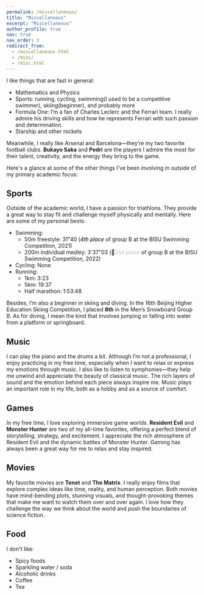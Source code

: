 ```yaml
---
permalink: /miscellaneous/
title: "Miscellaneous"
excerpt: "Miscellaneous"
author_profile: true
nav: true
nav_order: 3
redirect_from: 
  - /miscellaneous.html
  - /misc/
  - /misc.html
---
```


I like things that are fast in general: 
- Mathematics and Physics
- Sports: running, cycling, swimming(I used to be a competitive swimmer), skiing(beginner), and probably more
- Formula One: I’m a fan of Charles Leclerc and the Ferrari team. I really admire his driving skills and how he represents Ferrari with such passion and determination.
- Starship and other rockets

Meanwhile, I really like Arsenal and Barcelona—they’re my two favorite football clubs. **Bukayo Saka** and **Pedri** are the players I admire the most for their talent, creativity, and the energy they bring to the game.

Here's a glance at some of the other things I've been involving in outside of my primary academic focus:

## Sports

Outside of the academic world, I have a passion for triathlons. They provide a great way to stay fit and challenge myself physically and mentally. Here are some of my personal bests:
- Swimming:  
  - 50m freestyle: 31"40 (<span style="color:black">*4th place*</span> of group B at the BISU Swimming Competition, 2021)
  - 200m individual medley: 3'37"03 (&#129352;<span style="color:silver">*2nd place*</span> of group B at the BISU Swimming Competition, 2022)
- Cycling: None
- Running:
  - 1km: 3:23
  - 5km: 19:37
  - Half marathon: 1:53:48

Besides, I’m also a beginner in skiing and diving. In the 16th Beijing Higher Education Skiing Competition, I placed **8th** in the Men’s Snowboard Group B. As for diving, I mean the kind that involves jumping or falling into water from a platform or springboard.

## Music
I can play the piano and the drums a bit. Although I’m not a professional, I enjoy practicing in my free time, especially when I want to relax or express my emotions through music. I also like to listen to symphonies—they help me unwind and appreciate the beauty of classical music. The rich layers of sound and the emotion behind each piece always inspire me. Music plays an important role in my life, both as a hobby and as a source of comfort.

## Games
In my free time, I love exploring immersive game worlds. **Resident Evil** and **Monster Hunter** are two of my all-time favorites, offering a perfect blend of storytelling, strategy, and excitement. I appreciate the rich atmosphere of Resident Evil and the dynamic battles of Monster Hunter. Gaming has always been a great way for me to relax and stay inspired.

## Movies

My favorite movies are **Tenet** and **The Matrix**. I really enjoy films that explore complex ideas like time, reality, and human perception. Both movies have mind-bending plots, stunning visuals, and thought-provoking themes that make me want to watch them over and over again. I love how they challenge the way we think about the world and push the boundaries of science fiction.

## Food

I don't like:
- Spicy foods
- Sparkling water / soda
- Alcoholic drinks
- Coffee
- Tea

